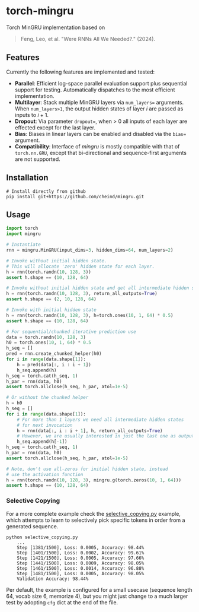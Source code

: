 # torch-mingru
Torch MinGRU implementation based on 

> Feng, Leo, et al. "Were RNNs All We Needed?." (2024).

## Features
Currently the following features are implemented and tested:

 - **Parallel**: Efficient log-space parallel evaluation support plus sequential support for testing. Automatically dispatches to the most efficient implementation.
 - **Multilayer**: Stack multiple MinGRU layers via `num_layers=` arguments. When `num_layers>1`, the output hidden states of layer $i$ are passed as inputs to $i+1$.
 - **Dropout**: Via parameter `dropout=`, when > 0 all inputs of each layer are effected except for the last layer.
 - **Bias**: Biases in linear layers can be enabled and disabled via the `bias=` argument.
 - **Compatibility**: Interface of *mingru* is mostly compatible with that of `torch.nn.GRU`, except that bi-directional and sequence-first arguments are not supported.

## Installation

```shell
# Install directly from github
pip install git+https://github.com/cheind/mingru.git
```

## Usage

```python
import torch
import mingru

# Instantiate
rnn = mingru.MinGRU(input_dims=3, hidden_dims=64, num_layers=2)

# Invoke without initial hidden state.
# This will allocate 'zero' hidden state for each layer.
h = rnn(torch.randn(10, 128, 3))
assert h.shape == (10, 128, 64)

# Invoke without initial hidden state and get all intermediate hidden states
h = rnn(torch.randn(10, 128, 3), return_all_outputs=True)
assert h.shape == (2, 10, 128, 64)

# Invoke with initial hidden state
h = rnn(torch.randn(10, 128, 3), h=torch.ones(10, 1, 64) * 0.5)
assert h.shape == (10, 128, 64)

# For sequential/chunked iterative prediction use
data = torch.randn(10, 128, 3)
h0 = torch.ones(10, 1, 64) * 0.5
h_seq = []
pred = rnn.create_chunked_helper(h0)
for i in range(data.shape[1]):
    h = pred(data[:, i : i + 1])
    h_seq.append(h)
h_seq = torch.cat(h_seq, 1)
h_par = rnn(data, h0)
assert torch.allclose(h_seq, h_par, atol=1e-5)

# Or without the chunked helper
h = h0
h_seq = []
for i in range(data.shape[1]):
    # For more than 1 layers we need all intermediate hidden states
    # for next invocation
    h = rnn(data[:, i : i + 1], h, return_all_outputs=True)
    # However, we are usually interested in just the last one as output
    h_seq.append(h[-1])
h_seq = torch.cat(h_seq, 1)
h_par = rnn(data, h0)
assert torch.allclose(h_seq, h_par, atol=1e-5)

# Note, don't use all-zeros for initial hidden state, instead
# use the activation function
h = rnn(torch.randn(10, 128, 3), mingru.g(torch.zeros(10, 1, 64)))
assert h.shape == (10, 128, 64)
```

### Selective Copying
For a more complete example check the [selective_copying.py](./selective_copying.py) example, which attempts to learn to selectively pick specific tokens in order from a generated sequence.

```shell
python selective_copying.py
    ...
    Step [1381/1500], Loss: 0.0005, Accuracy: 98.44%
    Step [1401/1500], Loss: 0.0002, Accuracy: 99.61%
    Step [1421/1500], Loss: 0.0005, Accuracy: 97.66%
    Step [1441/1500], Loss: 0.0009, Accuracy: 98.05%
    Step [1461/1500], Loss: 0.0014, Accuracy: 96.88%
    Step [1481/1500], Loss: 0.0005, Accuracy: 98.05%
    Validation Accuracy: 98.44%
```

Per default, the example is configured for a small usecase (sequence length 64, vocab size 6, memorize 4), but you might just change to a much larger test by adopting `cfg` dict at the end of the file.